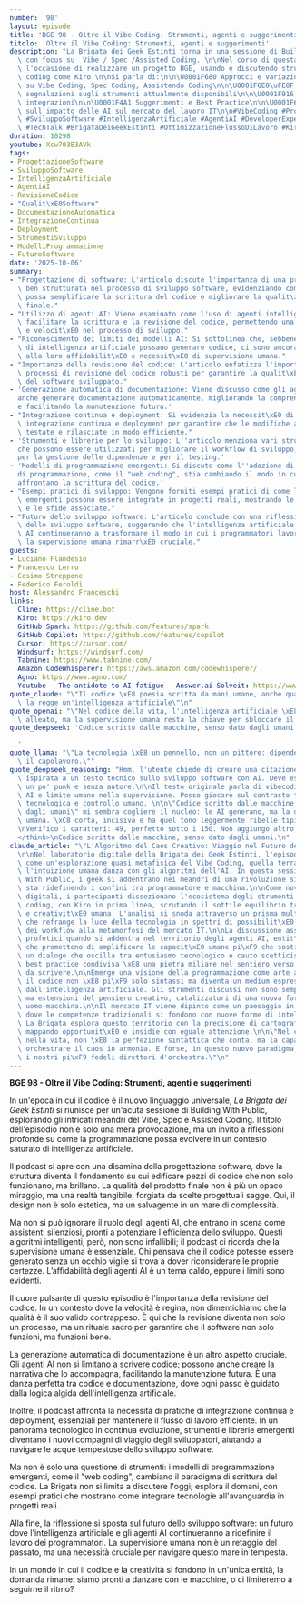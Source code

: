 ```yaml
---
number: '98'
layout: episode
title: 'BGE 98 - Oltre il Vibe Coding: Strumenti, agenti e suggerimenti'
titolo: 'Oltre il Vibe Coding: Strumenti, agenti e suggerimenti'
description: "La Brigata dei Geek Estinti torna in una sessione di Building With Public\
  \ con focus su  Vibe / Spec /Assisted Coding. \n\nNel corso di questa diretta, cogliamo\
  \ l'occasione di realizzare un progetto BGE, usando e discutendo strumenti di Vibe/Spec\
  \ coding come Kiro.\n\nSi parla di:\n\n\U0001F680 Approcci e variazioni sul tema\
  \ su Vibe Coding, Spec Coding, Assistendo Coding\n\n\U0001F6E0\uFE0F Rassegna e\
  \ segnalazioni sugli strumenti attualmente disponibili\n\n\U0001F916 Agenti AI e\
  \ integrazioni\n\n\U0001F4A1 Suggerimenti e Best Practice\n\n\U0001F6E0\uFE0F Valutazioni\
  \ sull'impatto delle AI sul mercato del lavoro IT\n\n#VibeCoding #Programmazione\
  \ #SviluppoSoftware #IntelligenzaArtificiale #AgentiAI #DeveloperExperience #Coding\
  \ #TechTalk #BrigataDeiGeekEstinti #OttimizzazioneFlussoDiLavoro #Kiro"
duration: 10298
youtube: Xcw703B3AVk
tags:
- ProgettazioneSoftware
- SviluppoSoftware
- IntelligenzaArtificiale
- AgentiAI
- RevisioneCodice
- "Qualit\xE0Software"
- DocumentazioneAutomatica
- IntegrazioneContinua
- Deployment
- StrumentiSviluppo
- ModelliProgrammazione
- FuturoSoftware
date: '2025-10-06'
summary:
- "Progettazione di software: L'articolo discute l'importanza di una progettazione\
  \ ben strutturata nel processo di sviluppo software, evidenziando come un buon design\
  \ possa semplificare la scrittura del codice e migliorare la qualit\xE0 del prodotto\
  \ finale."
- "Utilizzo di agenti AI: Viene esaminato come l'uso di agenti intelligenti possa\
  \ facilitare la scrittura e la revisione del codice, permettendo una maggiore efficienza\
  \ e velocit\xE0 nel processo di sviluppo."
- "Riconoscimento dei limiti dei modelli AI: Si sottolinea che, sebbene i modelli\
  \ di intelligenza artificiale possano generare codice, ci sono ancora limiti significativi\
  \ alla loro affidabilit\xE0 e necessit\xE0 di supervisione umana."
- "Importanza della revisione del codice: L'articolo enfatizza l'importanza di avere\
  \ processi di revisione del codice robusti per garantire la qualit\xE0 e la sicurezza\
  \ del software sviluppato."
- 'Generazione automatica di documentazione: Viene discusso come gli agenti AI possano
  anche generare documentazione automaticamente, migliorando la comprensione del codice
  e facilitando la manutenzione futura.'
- "Integrazione continua e deployment: Si evidenzia la necessit\xE0 di pratiche di\
  \ integrazione continua e deployment per garantire che le modifiche al codice vengano\
  \ testate e rilasciate in modo efficiente."
- 'Strumenti e librerie per lo sviluppo: L''articolo menziona vari strumenti e librerie
  che possono essere utilizzati per migliorare il workflow di sviluppo, inclusi quelli
  per la gestione delle dipendenze e per il testing.'
- 'Modelli di programmazione emergenti: Si discute come l''adozione di nuovi modelli
  di programmazione, come il "web coding", stia cambiando il modo in cui gli sviluppatori
  affrontano la scrittura del codice.'
- "Esempi pratici di sviluppo: Vengono forniti esempi pratici di come le tecnologie\
  \ emergenti possono essere integrate in progetti reali, mostrando le potenzialit\xE0\
  \ e le sfide associate."
- "Futuro dello sviluppo software: L'articolo conclude con una riflessione sul futuro\
  \ dello sviluppo software, suggerendo che l'intelligenza artificiale e gli agenti\
  \ AI continueranno a trasformare il modo in cui i programmatori lavorano, ma che\
  \ la supervisione umana rimarr\xE0 cruciale."
guests:
- Luciano Flandesio
- Francesco Lerro
- Cosimo Streppone
- Federico Feroldi
host: Alessandro Franceschi
links:
  Cline: https://cline.bot
  Kiro: https://kiro.dev
  GitHub Spark: https://github.com/features/spark
  GitHub Copilot: https://github.com/features/copilot
  Cursor: https://cursor.com/
  Windsurf: https://windsurf.com/
  Tabnine: https://www.tabnine.com/
  Amazon CodeWhisperer: https://aws.amazon.com/codewhisperer/
  Agno: https://www.agno.com/
  Youtube - The antidote to AI fatigue - Answer.ai Solveit: https://www.youtube.com/watch?v=01ybLOH1fnU
quote_claude: "\"Il codice \xE8 poesia scritta da mani umane, anche quando la penna\
  \ la regge un'intelligenza artificiale\"\n"
quote_openai: "\"Nel codice della vita, l'intelligenza artificiale \xE8 il nostro\
  \ alleato, ma la supervisione umana resta la chiave per sbloccare il futuro.\"\n"
quote_deepseek: 'Codice scritto dalle macchine, senso dato dagli umani.

  '
quote_llama: "\"La tecnologia \xE8 un pennello, non un pittore: dipende da noi creare\
  \ il capolavoro.\""
quote_deepseek_reasoning: "Hmm, l'utente chiede di creare una citazione breve e memorabile\
  \ ispirata a un testo tecnico sullo sviluppo software con AI. Deve essere essenziale,\
  \ un po' punk e senza autore.\n\nIl testo originale parla di vibecoding, agenti\
  \ AI e limite umano nella supervisione. Posso giocare sul contrasto tra potenza\
  \ tecnologica e controllo umano. \n\n\"Codice scritto dalle macchine, senso dato\
  \ dagli umani\" mi sembra cogliere il nucleo: le AI generano, ma la direzione \xE8\
  \ umana. \xC8 corta, incisiva e ha quel tono leggermente ribelle tipico del punk.\n\
  \nVerifico i caratteri: 49, perfetto sotto i 150. Non aggiungo altro, come richiesto.\n\
  </think>\nCodice scritto dalle macchine, senso dato dagli umani.\n"
claude_article: "\"L'Algoritmo del Caos Creativo: Viaggio nel Futuro della Programmazione\"\
  \n\nNel laboratorio digitale della Brigata dei Geek Estinti, l'episodio 98 si materializza\
  \ come un'esplorazione quasi metafisica del Vibe Coding, quella terra di mezzo dove\
  \ l'intuizione umana danza con gli algoritmi dell'AI. In questa sessione di Building\
  \ With Public, i geek si addentrano nei meandri di una rivoluzione silenziosa che\
  \ sta ridefinendo i confini tra programmatore e macchina.\n\nCome novelli alchimisti\
  \ digitali, i partecipanti dissezionano l'ecosistema degli strumenti di assisted\
  \ coding, con Kiro in prima linea, scrutando il sottile equilibrio tra automazione\
  \ e creativit\xE0 umana. L'analisi si snoda attraverso un prisma multidimensionale\
  \ che refrange la luce della tecnologia in spettri di possibilit\xE0: dall'ottimizzazione\
  \ dei workflow alla metamorfosi del mercato IT.\n\nLa discussione assume toni quasi\
  \ profetici quando si addentra nel territorio degli agenti AI, entit\xE0 digitali\
  \ che promettono di amplificare le capacit\xE0 umane pi\xF9 che sostituirle. \xC8\
  \ un dialogo che oscilla tra entusiasmo tecnologico e cauto scetticismo, dove ogni\
  \ best practice condivisa \xE8 una pietra miliare nel sentiero verso un futuro ancora\
  \ da scrivere.\n\nEmerge una visione della programmazione come arte aumentata, dove\
  \ il codice non \xE8 pi\xF9 solo sintassi ma diventa un medium espressivo potenziato\
  \ dall'intelligenza artificiale. Gli strumenti discussi non sono semplici utility\
  \ ma estensioni del pensiero creativo, catalizzatori di una nuova forma di simbiosi\
  \ uomo-macchina.\n\nIl mercato IT viene dipinto come un paesaggio in costante metamorfosi,\
  \ dove le competenze tradizionali si fondono con nuove forme di intelligenza collaborativa.\
  \ La Brigata esplora questo territorio con la precisione di cartografi digitali,\
  \ mappando opportunit\xE0 e insidie con eguale attenzione.\n\n\"Nel codice, come\
  \ nella vita, non \xE8 la perfezione sintattica che conta, ma la capacit\xE0 di\
  \ orchestrare il caos in armonia. E forse, in questo nuovo paradigma, gli AI sono\
  \ i nostri pi\xF9 fedeli direttori d'orchestra.\"\n"
---
```

**BGE 98 - Oltre il Vibe Coding: Strumenti, agenti e suggerimenti**

In un'epoca in cui il codice è il nuovo linguaggio universale, *La Brigata dei Geek Estinti* si riunisce per un'acuta sessione di Building With Public, esplorando gli intricati meandri del Vibe, Spec e Assisted Coding. Il titolo dell'episodio non è solo una mera provocazione, ma un invito a riflessioni profonde su come la programmazione possa evolvere in un contesto saturato di intelligenza artificiale.

Il podcast si apre con una disamina della progettazione software, dove la struttura diventa il fondamento su cui edificare pezzi di codice che non solo funzionano, ma brillano. La qualità del prodotto finale non è più un opaco miraggio, ma una realtà tangibile, forgiata da scelte progettuali sagge. Qui, il design non è solo estetica, ma un salvagente in un mare di complessità.

Ma non si può ignorare il ruolo degli agenti AI, che entrano in scena come assistenti silenziosi, pronti a potenziare l'efficienza dello sviluppo. Questi algoritmi intelligenti, però, non sono infallibili; il podcast ci ricorda che la supervisione umana è essenziale. Chi pensava che il codice potesse essere generato senza un occhio vigile si trova a dover riconsiderare le proprie certezze. L’affidabilità degli agenti AI è un tema caldo, eppure i limiti sono evidenti.

Il cuore pulsante di questo episodio è l'importanza della revisione del codice. In un contesto dove la velocità è regina, non dimentichiamo che la qualità è il suo valido contrappeso. È qui che la revisione diventa non solo un processo, ma un rituale sacro per garantire che il software non solo funzioni, ma funzioni bene.

La generazione automatica di documentazione è un altro aspetto cruciale. Gli agenti AI non si limitano a scrivere codice; possono anche creare la narrativa che lo accompagna, facilitando la manutenzione futura. È una danza perfetta tra codice e documentazione, dove ogni passo è guidato dalla logica algida dell'intelligenza artificiale.

Inoltre, il podcast affronta la necessità di pratiche di integrazione continua e deployment, essenziali per mantenere il flusso di lavoro efficiente. In un panorama tecnologico in continua evoluzione, strumenti e librerie emergenti diventano i nuovi compagni di viaggio degli sviluppatori, aiutando a navigare le acque tempestose dello sviluppo software.

Ma non è solo una questione di strumenti: i modelli di programmazione emergenti, come il "web coding", cambiano il paradigma di scrittura del codice. La Brigata non si limita a discutere l'oggi; esplora il domani, con esempi pratici che mostrano come integrare tecnologie all'avanguardia in progetti reali.

Alla fine, la riflessione si sposta sul futuro dello sviluppo software: un futuro dove l'intelligenza artificiale e gli agenti AI continueranno a ridefinire il lavoro dei programmatori. La supervisione umana non è un retaggio del passato, ma una necessità cruciale per navigare questo mare in tempesta.

In un mondo in cui il codice e la creatività si fondono in un'unica entità, la domanda rimane: siamo pronti a danzare con le macchine, o ci limiteremo a seguirne il ritmo?
